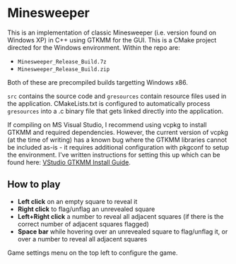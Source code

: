 # Minesweeper

This is an implementation of classic Minesweeper (i.e. version found on Windows XP) in C++ using GTKMM for the GUI. This is a CMake project directed for the Windows environment. Within the repo are:
- `Minesweeper_Release_Build.7z` 
- `Minesweeper_Release_Build.zip`

Both of  these are precompiled builds targetting Windows x86.

`src` contains the source code and `gresources` contain resource files used in the application. CMakeLists.txt is configured to automatically process `gresources` into a .c binary file that gets linked directly into the application.

If compiling on MS Visual Studio, I recommend using vcpkg to install GTKMM and required dependencies. However, the current version of vcpkg (at the time of writing) has a known bug where the GTKMM libraries cannot be included as-is - it requires additional configuration with pkgconf to setup the environment. I've written instructions for setting this up which can be found here: [VStudio GTKMM Install Guide](https://gist.github.com/jerrywang94/ffd370d2e42918817bbfb765def7d771).

## How to play

- **Left click** on an empty square to reveal it
- **Right click** to flag/unflag an unrevealed square
- **Left+Right click** a number to reveal all adjacent squares (if there is the correct number of adjacent squares flagged)
- **Space bar** while hovering over an unrevealed square to flag/unflag it, or over a number to reveal all adjacent squares

Game settings menu on the top left to configure the game.
